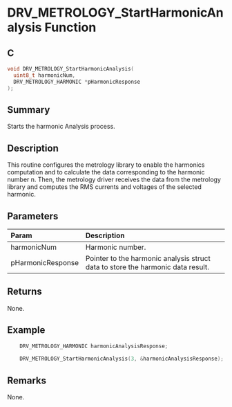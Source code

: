 # DRV_METROLOGY_StartHarmonicAnalysis Function

## C

```c
void DRV_METROLOGY_StartHarmonicAnalysis(
  uint8_t harmonicNum, 
  DRV_METROLOGY_HARMONIC *pHarmonicResponse
);
```

## Summary

Starts the harmonic Analysis process. 

## Description

This routine configures the metrology library to enable the harmonics computation and to calculate the data corresponding to the harmonic number n. 
Then, the metrology driver receives the data from the metrology library and computes the RMS currents and voltages of the selected harmonic.

## Parameters

| Param | Description |
|:----- |:----------- |
| harmonicNum | Harmonic number. |
| pHarmonicResponse | Pointer to the harmonic analysis struct data to store the harmonic data result. |


## Returns

None.

## Example

```c
    DRV_METROLOGY_HARMONIC harmonicAnalysisResponse;
    
    DRV_METROLOGY_StartHarmonicAnalysis(3, &harmonicAnalysisResponse);
```

## Remarks

None.


